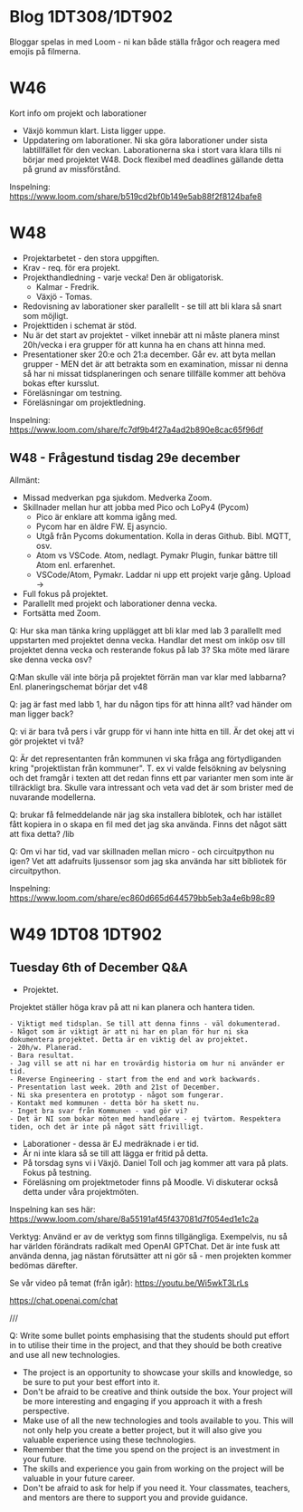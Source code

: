 # Blog 1DT308/1DT902

Bloggar spelas in med Loom - ni kan både ställa frågor och reagera med emojis på filmerna.

# W46

Kort info om projekt och laborationer

- Växjö kommun klart. Lista ligger uppe.
- Uppdatering om laborationer. Ni ska göra laborationer under sista labtillfället för den veckan. Laborationerna ska i stort vara klara tills ni börjar med projektet W48. Dock flexibel med deadlines gällande detta på grund av missförstånd.

Inspelning:
https://www.loom.com/share/b519cd2bf0b149e5ab88f2f8124bafe8

# W48

- Projektarbetet - den stora uppgiften.
- Krav - req. för era projekt.
- Projekthandledning - varje vecka! Den är obligatorisk.
    - Kalmar - Fredrik.
    - Växjö - Tomas.
- Redovisning av laborationer sker parallellt - se till att bli klara så snart som möjligt.
- Projekttiden i schemat är stöd.
- Nu är det start av projektet - vilket innebär att ni måste planera minst 20h/vecka i era grupper för att kunna ha en chans att hinna med.
- Presentationer sker 20:e och 21:a december. Går ev. att byta mellan grupper - MEN det är att betrakta som en examination, missar ni denna så har ni missat tidsplaneringen och senare tillfälle kommer att behöva bokas efter kursslut.
- Föreläsningar om testning.
- Föreläsningar om projektledning.

Inspelning:
https://www.loom.com/share/fc7df9b4f27a4ad2b890e8cac65f96df

## W48 - Frågestund tisdag 29e december

Allmänt:
- Missad medverkan pga sjukdom. Medverka Zoom.
- Skillnader mellan hur att jobba med Pico och LoPy4 (Pycom)
    - Pico är enklare att komma igång med.
    - Pycom har en äldre FW. Ej asyncio.
    - Utgå från Pycoms dokumentation. Kolla in deras Github. Bibl. MQTT, osv.
    - Atom vs VSCode. Atom, nedlagt. Pymakr Plugin, funkar bättre till Atom enl. erfarenhet.
    - VSCode/Atom, Pymakr. Laddar ni upp ett projekt varje gång. Upload ->
- Full fokus på projektet.
- Parallellt med projekt och laborationer denna vecka.
- Fortsätta med Zoom.

Q: Hur ska man tänka kring upplägget att bli klar med lab 3 parallellt med uppstarten med projektet denna vecka. Handlar det mest om inköp osv till projektet denna vecka och resterande fokus på lab 3? Ska möte med lärare ske denna vecka osv?

Q:Man skulle väl inte börja på projektet förrän man var klar med labbarna? Enl. planeringschemat börjar det v48

Q: jag är fast med labb 1, har du någon tips för att hinna allt? vad händer om man ligger back?

Q: vi är bara två pers i vår grupp för vi hann inte hitta en till. Är det okej att vi gör projektet vi två?

Q: Är det representanten från kommunen vi ska fråga ang förtydliganden kring "projektlistan från kommuner". T. ex vi valde felsökning av belysning och det framgår i texten att det redan finns ett par varianter men som inte är tillräckligt bra. Skulle vara intressant och veta vad det är som brister med de nuvarande modellerna.

Q: brukar få felmeddelande när jag ska installera biblotek, och har istället fått kopiera in o skapa en fil med det jag ska använda. Finns det något sätt att fixa detta? /lib

Q: 	Om vi har tid, vad var skillnaden mellan micro - och circuitpython nu igen? Vet att adafruits ljussensor som jag ska använda har sitt bibliotek för circuitpython.

Inspelning: https://www.loom.com/share/ec860d665d644579bb5eb3a4e6b98c89


# W49 1DT08 1DT902

## Tuesday 6th of December Q&A

- Projektet.

Projektet ställer höga krav på att ni kan planera och hantera tiden.

    - Viktigt med tidsplan. Se till att denna finns - väl dokumenterad.
    - Något som är viktigt är att ni har en plan för hur ni ska dokumentera projektet. Detta är en viktig del av projektet.
    - 20h/w. Planerad.  
    - Bara resultat.
    - Jag vill se att ni har en trovärdig historia om hur ni använder er tid.
    - Reverse Engineering - start from the end and work backwards.
    - Presentation last week. 20th and 21st of December.
    - Ni ska presentera en prototyp - något som fungerar.
    - Kontakt med kommunen - detta bör ha skett nu.
    - Inget bra svar från Kommunen - vad gör vi?
    - Det är NI som bokar möten med handledare - ej tvärtom. Respektera tiden, och det är inte på något sätt frivilligt. 

- Laborationer - dessa är EJ medräknade i er tid.
- Är ni inte klara så se till att lägga er fritid på detta.
- På torsdag syns vi i Växjö. Daniel Toll och jag kommer att vara på plats. Fokus på testning.
- Föreläsning om projektmetoder finns på Moodle. Vi diskuterar också detta under våra projektmöten.

Inspelning kan ses här: https://www.loom.com/share/8a55191af45f437081d7f054ed1e1c2a



Verktyg: Använd er av de verktyg som finns tillgängliga. Exempelvis, nu så har världen förändrats radikalt med OpenAI GPTChat. Det är inte fusk att använda denna, jag nästan förutsätter att ni gör så - men projekten kommer bedömas därefter.

Se vår video på temat (från igår): https://youtu.be/Wi5wkT3LrLs

https://chat.openai.com/chat

///

Q: Write some bullet points emphasising that the students should put effort in to utilise their time in the project, and that they should be both creative and use all new technologies.

- The project is an opportunity to showcase your skills and knowledge, so be sure to put your best effort into it.
- Don't be afraid to be creative and think outside the box. Your project will be more interesting and engaging if you approach it with a fresh perspective.
- Make use of all the new technologies and tools available to you. This will not only help you create a better project, but it will also give you valuable experience using these technologies.
- Remember that the time you spend on the project is an investment in your future.
- The skills and experience you gain from working on the project will be valuable in your future career.
- Don't be afraid to ask for help if you need it. Your classmates, teachers, and mentors are there to support you and provide guidance.